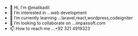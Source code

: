 - 👋 Hi, I’m @malikadil
- 👀 I’m interested in ...web development 
- 🌱 I’m currently learning ...laravel,react,wordpress,codeigniter 
- 💞️ I’m looking to collaborate on ...impaxsoft.com
- 📫 How to reach me ...+92 321 4919323

<!---
malikadil45/malikadil45 is a ✨ special ✨ repository because its `README.md` (this file) appears on your GitHub profile.
You can click the Preview link to take a look at your changes.
--->
